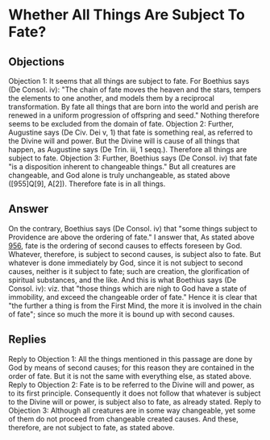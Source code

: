 # Whether All Things Are Subject To Fate?
## Objections
Objection 1: It seems that all things are subject to fate. For Boethius says (De Consol. iv): "The chain of fate moves the heaven and the stars, tempers the elements to one another, and models them by a reciprocal transformation. By fate all things that are born into the world and perish are renewed in a uniform progression of offspring and seed." Nothing therefore seems to be excluded from the domain of fate.
Objection 2: Further, Augustine says (De Civ. Dei v, 1) that fate is something real, as referred to the Divine will and power. But the Divine will is cause of all things that happen, as Augustine says (De Trin. iii, 1 seqq.). Therefore all things are subject to fate.
Objection 3: Further, Boethius says (De Consol. iv) that fate "is a disposition inherent to changeable things." But all creatures are changeable, and God alone is truly unchangeable, as stated above ([955]Q[9], A[2]). Therefore fate is in all things.
## Answer
On the contrary, Boethius says (De Consol. iv) that "some things subject to Providence are above the ordering of fate."
I answer that, As stated above [956](A[2]), fate is the ordering of second causes to effects foreseen by God. Whatever, therefore, is subject to second causes, is subject also to fate. But whatever is done immediately by God, since it is not subject to second causes, neither is it subject to fate; such are creation, the glorification of spiritual substances, and the like. And this is what Boethius says (De Consol. iv): viz. that "those things which are nigh to God have a state of immobility, and exceed the changeable order of fate." Hence it is clear that "the further a thing is from the First Mind, the more it is involved in the chain of fate"; since so much the more it is bound up with second causes.
## Replies
Reply to Objection 1: All the things mentioned in this passage are done by God by means of second causes; for this reason they are contained in the order of fate. But it is not the same with everything else, as stated above.
Reply to Objection 2: Fate is to be referred to the Divine will and power, as to its first principle. Consequently it does not follow that whatever is subject to the Divine will or power, is subject also to fate, as already stated.
Reply to Objection 3: Although all creatures are in some way changeable, yet some of them do not proceed from changeable created causes. And these, therefore, are not subject to fate, as stated above.